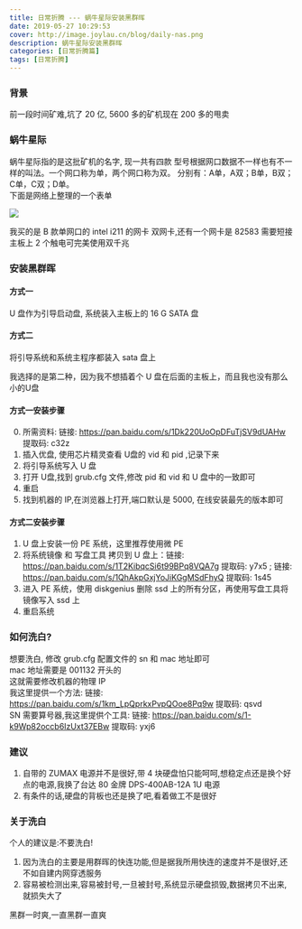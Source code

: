 ```yaml
---
title: 日常折腾 --- 蜗牛星际安装黑群晖
date: 2019-05-27 10:29:53
cover: http://image.joylau.cn/blog/daily-nas.png
description: 蜗牛星际安装黑群晖
categories: [日常折腾篇]
tags: [日常折腾]
---
```


<!-- more -->
### 背景
前一段时间矿难,坑了 20 亿, 5600 多的矿机现在 200 多的甩卖

### 蜗牛星际
蜗牛星际指的是这批矿机的名字, 现一共有四款
型号根据网口数据不一样也有不一样的叫法。一个网口称为单，两个网口称为双。
分别有：A单，A双；B单，B双；C单，C双；D单。  
下面是网络上整理的一个表单

![](http://image.joylau.cn/blog/heiqun_catg.jpg)

我买的是 B 款单网口的 intel i211 的网卡
双网卡,还有一个网卡是 82583 需要短接主板上 2 个触电可完美使用双千兆

### 安装黑群晖
#### 方式一 
U 盘作为引导启动盘, 系统装入主板上的 16 G SATA 盘
#### 方式二
将引导系统和系统主程序都装入 sata 盘上

我选择的是第二种，因为我不想插着个 U 盘在后面的主板上，而且我也没有那么小的U盘

#### 方式一安装步骤
0. 所需资料: 链接: https://pan.baidu.com/s/1Dk220UoOpDFuTjSV9dUAHw 提取码: c32z 
1. 插入优盘, 使用芯片精灵查看 U盘的 vid 和 pid ,记录下来
2. 将引导系统写入 U 盘
3. 打开 U盘,找到 grub.cfg 文件,修改 pid 和 vid 和 U 盘中的一致即可
4. 重启
5. 找到机器的 IP,在浏览器上打开,端口默认是 5000, 在线安装最先的版本即可

#### 方式二安装步骤
1. U 盘上安装一份 PE 系统，这里推荐使用微 PE
2. 将系统镜像 和 写盘工具 拷贝到 U 盘上：链接: https://pan.baidu.com/s/1T2KibqcSi6t99BPq8VQA7g 提取码: y7x5 ; 链接: https://pan.baidu.com/s/1QhAkpGxjYoJiKGgMSdFhyQ 提取码: 1s45 
3. 进入 PE 系统，使用 diskgenius 删除 ssd 上的所有分区，再使用写盘工具将镜像写入 ssd 上
4. 重启系统

### 如何洗白?
想要洗白, 修改 grub.cfg 配置文件的 sn 和 mac 地址即可  
mac 地址需要是 001132 开头的  
这就需要修改机器的物理 IP  
我这里提供一个方法: 链接: https://pan.baidu.com/s/1km_LpQprkxPvpQOoe8Pq9w 提取码: qsvd   
SN 需要算号器,我这里提供个工具: 链接: https://pan.baidu.com/s/1-k9Wp82occb6IzUxt37EBw 提取码: yxj6

### 建议
1. 自带的 ZUMAX 电源并不是很好,带 4 块硬盘怕只能呵呵,想稳定点还是换个好点的电源,我换了台达 80 金牌 DPS-400AB-12A 1U 电源
2. 有条件的话,硬盘的背板也还是换了吧,看着做工不是很好

### 关于洗白
个人的建议是:不要洗白!

1. 因为洗白的主要是用群晖的快连功能,但是据我所用快连的速度并不是很好,还不如自建内网穿透服务  
2. 容易被检测出来,容易被封号,一旦被封号,系统显示硬盘损毁,数据拷贝不出来,就损失大了  

黑群一时爽,一直黑群一直爽